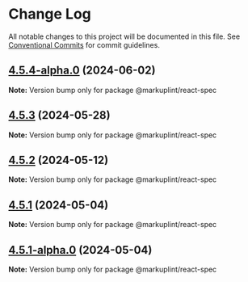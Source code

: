 # Change Log

All notable changes to this project will be documented in this file.
See [Conventional Commits](https://conventionalcommits.org) for commit guidelines.

## [4.5.4-alpha.0](https://github.com/markuplint/markuplint/compare/@markuplint/react-spec@4.5.3...@markuplint/react-spec@4.5.4-alpha.0) (2024-06-02)

**Note:** Version bump only for package @markuplint/react-spec





## [4.5.3](https://github.com/markuplint/markuplint/compare/@markuplint/react-spec@4.5.2...@markuplint/react-spec@4.5.3) (2024-05-28)

**Note:** Version bump only for package @markuplint/react-spec

## [4.5.2](https://github.com/markuplint/markuplint/compare/@markuplint/react-spec@4.5.1...@markuplint/react-spec@4.5.2) (2024-05-12)

**Note:** Version bump only for package @markuplint/react-spec

## [4.5.1](https://github.com/markuplint/markuplint/compare/@markuplint/react-spec@4.5.1-alpha.0...@markuplint/react-spec@4.5.1) (2024-05-04)

**Note:** Version bump only for package @markuplint/react-spec

## [4.5.1-alpha.0](https://github.com/markuplint/markuplint/compare/@markuplint/react-spec@4.5.0...@markuplint/react-spec@4.5.1-alpha.0) (2024-05-04)

**Note:** Version bump only for package @markuplint/react-spec
